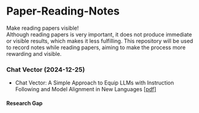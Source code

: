 # Paper-Reading-Notes
Make reading papers visible!  
Although reading papers is very important, it does not produce immediate or visible results, which makes it less fulfilling. This repository will be used to record notes while reading papers, aiming to make the process more rewarding and visible.


### Chat Vector (2024-12-25)
- Chat Vector: A Simple Approach to Equip  LLMs with Instruction Following and Model Alignment in New Languages [[pdf]](https://aclanthology.org/2024.acl-long.590.pdf)

#### Research Gap

<!--stackedit_data:
eyJoaXN0b3J5IjpbODg3MDA4NTQ1LC02NDYzMTYyNjIsNjE1Mz
E5MDc3LDE0Njg4NjU5NzBdfQ==
-->